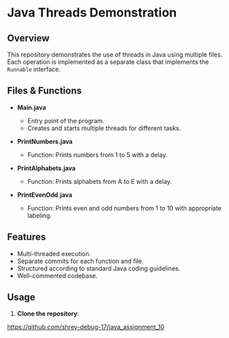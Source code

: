 # Java Threads Demonstration

## Overview
This repository demonstrates the use of threads in Java using multiple files. Each operation is implemented as a separate class that implements the `Runnable` interface.

## Files & Functions

- **Main.java**
  - Entry point of the program.
  - Creates and starts multiple threads for different tasks.

- **PrintNumbers.java**
  - Function: Prints numbers from 1 to 5 with a delay.
  
- **PrintAlphabets.java**
  - Function: Prints alphabets from A to E with a delay.

- **PrintEvenOdd.java**
  - Function: Prints even and odd numbers from 1 to 10 with appropriate labeling.

## Features
- Multi-threaded execution.
- Separate commits for each function and file.
- Structured according to standard Java coding guidelines.
- Well-commented codebase.

## Usage

1. **Clone the repository**:

  https://github.com/shrey-debug-17/java_assignment_10
  
   
